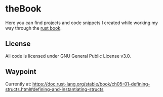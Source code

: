 # theBook

Here you can find projects and code snippets I created while working my way through the [rust book](https://doc.rust-lang.org/book/).

## License

All code is licensed under GNU General Public License v3.0.

## Waypoint

Currently at: <https://doc.rust-lang.org/stable/book/ch05-01-defining-structs.html#defining-and-instantiating-structs>
